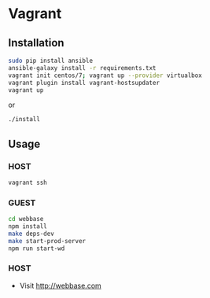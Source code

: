 # Vagrant

## Installation

```bash
sudo pip install ansible
ansible-galaxy install -r requirements.txt
vagrant init centos/7; vagrant up --provider virtualbox
vagrant plugin install vagrant-hostsupdater
vagrant up
```

or 

```bash
./install
```

## Usage

### HOST
```bash
vagrant ssh
```

### GUEST
```bash
cd webbase
npm install
make deps-dev
make start-prod-server
npm run start-wd
```

### HOST
* Visit http://webbase.com
